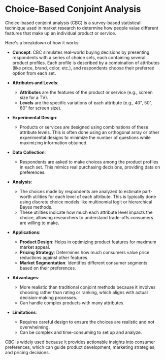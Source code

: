 # Choice-Based Conjoint Analysis

Choice-based conjoint analysis (CBC) is a survey-based statistical technique used in market research to determine how people value different features that make up an individual product or service. 

Here's a breakdown of how it works:

- **Concept**: CBC simulates real-world buying decisions by presenting respondents with a series of choice sets, each containing several product profiles. Each profile is described by a combination of attributes (like price, brand, color, etc.), and respondents choose their preferred option from each set.

- **Attributes and Levels**: 
  - **Attributes** are the features of the product or service (e.g., screen size for a TV).
  - **Levels** are the specific variations of each attribute (e.g., 40", 50", 60" for screen size).

- **Experimental Design**: 
  - Products or services are designed using combinations of these attribute levels. This is often done using an orthogonal array or other experimental designs to minimize the number of questions while maximizing information obtained.

- **Data Collection**: 
  - Respondents are asked to make choices among the product profiles in each set. This mimics real purchasing decisions, providing data on preferences.

- **Analysis**:
  - The choices made by respondents are analyzed to estimate part-worth utilities for each level of each attribute. This is typically done using discrete choice models like multinomial logit or hierarchical Bayes methods.
  - These utilities indicate how much each attribute level impacts the choice, allowing researchers to understand trade-offs consumers are willing to make.

- **Applications**: 
  - **Product Design**: Helps in optimizing product features for maximum market appeal.
  - **Pricing Strategy**: Determines how much consumers value price reductions against other features.
  - **Market Segmentation**: Identifies different consumer segments based on their preferences.

- **Advantages**:
  - More realistic than traditional conjoint methods because it involves choosing rather than rating or ranking, which aligns with actual decision-making processes.
  - Can handle complex products with many attributes.

- **Limitations**:
  - Requires careful design to ensure the choices are realistic and not overwhelming.
  - Can be complex and time-consuming to set up and analyze.

CBC is widely used because it provides actionable insights into consumer preferences, which can guide product development, marketing strategies, and pricing decisions.
